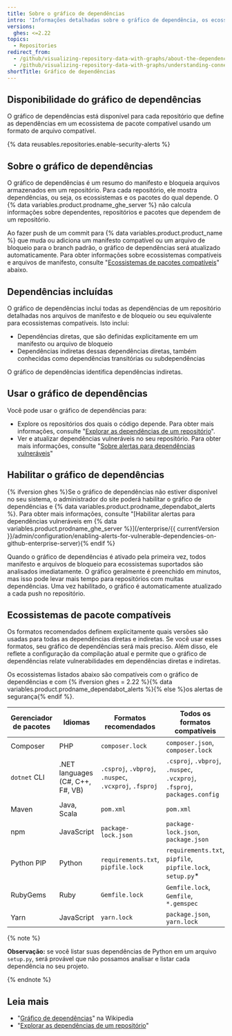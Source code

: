 ```yaml
---
title: Sobre o gráfico de dependências
intro: 'Informações detalhadas sobre o gráfico de dependência, os ecossistemas que apoia e como determina quais pacotes um repositório depende.'
versions:
  ghes: <=2.22
topics:
  - Repositories
redirect_from:
  - /github/visualizing-repository-data-with-graphs/about-the-dependency-graph
  - /github/visualizing-repository-data-with-graphs/understanding-connections-between-repositories/about-the-dependency-graph
shortTitle: Gráfico de dependências
---
```


<!--See /content/code-security/supply-chain-security/about-the-dependency-graph for the latest version of this article -->

## Disponibilidade do gráfico de dependências

O gráfico de dependências está disponível para cada repositório que define as dependências em um ecossistema de pacote compatível usando um formato de arquivo compatível.

{% data reusables.repositories.enable-security-alerts %}

## Sobre o gráfico de dependências

O gráfico de dependências é um resumo do manifesto e bloqueia arquivos armazenados em um repositório. Para cada repositório, ele mostra dependências, ou seja, os ecossistemas e os pacotes do qual depende. O {% data variables.product.prodname_ghe_server %} não calcula informações sobre dependentes, repositórios e pacotes que dependem de um repositório.

Ao fazer push de um commit para {% data variables.product.product_name %} que muda ou adiciona um manifesto compatível ou um arquivo de bloqueio para o branch padrão, o gráfico de dependências será atualizado automaticamente. Para obter informações sobre ecossistemas compatíveis e arquivos de manifesto, consulte "[Ecossistemas de pacotes compatíveis](#supported-package-ecosystems)" abaixo.

## Dependências incluídas

O gráfico de dependências inclui todas as dependências de um repositório detalhadas nos arquivos de manifesto e de bloqueio ou seu equivalente para ecossistemas compatíveis. Isto inclui:

- Dependências diretas, que são definidas explicitamente em um manifesto ou arquivo de bloqueio
- Dependências indiretas dessas dependências diretas, também conhecidas como dependências transitórias ou subdependências

O gráfico de dependências identifica dependências indiretas.

## Usar o gráfico de dependências

Você pode usar o gráfico de dependências para:

- Explore os repositórios dos quais o código depende. Para obter mais informações, consulte "[Explorar as dependências de um repositório](/github/visualizing-repository-data-with-graphs/exploring-the-dependencies-of-a-repository)".
- Ver e atualizar dependências vulneráveis no seu repositório. Para obter mais informações, consulte "[Sobre alertas para dependências vulneráveis](/github/managing-security-vulnerabilities/about-alerts-for-vulnerable-dependencies)"

## Habilitar o gráfico de dependências

{% ifversion ghes %}Se o gráfico de dependências não estiver disponível no seu sistema, o administrador do site poderá habilitar o gráfico de dependências e {% data variables.product.prodname_dependabot_alerts %}. Para obter mais informações, consulte "[Habilitar alertas para dependências vulneráveis em {% data variables.product.prodname_ghe_server %}](/enterprise/{{ currentVersion }}/admin/configuration/enabling-alerts-for-vulnerable-dependencies-on-github-enterprise-server){% endif %}


Quando o gráfico de dependências é ativado pela primeira vez, todos manifesto e arquivos de bloqueio para ecossistemas suportados são analisados imediatamente. O gráfico geralmente é preenchido em minutos, mas isso pode levar mais tempo para repositórios com muitas dependências. Uma vez habilitado, o gráfico é automaticamente atualizado a cada push no repositório.

## Ecossistemas de pacote compatíveis
<!-- If you make changes to this feature, update /getting-started-with-github/github-language-support to reflect any changes to supported packages. -->

Os formatos recomendados definem explicitamente quais versões são usadas para todas as dependências diretas e indiretas. Se você usar esses formatos, seu gráfico de dependências será mais preciso. Além disso, ele reflete a configuração da compilação atual e permite que o gráfico de dependências relate vulnerabilidades em dependências diretas e indiretas.

Os ecossistemas listados abaixo são compatíveis com o gráfico de dependências e com {% ifversion ghes = 2.22 %}{% data variables.product.prodname_dependabot_alerts %}{% else %}os alertas de segurança{% endif %}.

| Gerenciador de pacotes | Idiomas                          | Formatos recomendados                                  | Todos os formatos compatíveis                                             |
| ---------------------- | -------------------------------- | ------------------------------------------------------ | ------------------------------------------------------------------------- |
| Composer               | PHP                              | `composer.lock`                                        | `composer.json`, `composer.lock`                                          |
| `dotnet` CLI           | .NET languages (C#, C++, F#, VB) | `.csproj`, `.vbproj`, `.nuspec`, `.vcxproj`, `.fsproj` | `.csproj`, `.vbproj`, `.nuspec`, `.vcxproj`, `.fsproj`, `packages.config` |
| Maven                  | Java, Scala                      | `pom.xml`                                              | `pom.xml`                                                                 |
| npm                    | JavaScript                       | `package-lock.json`                                    | `package-lock.json`, `package.json`                                       |
| Python PIP             | Python                           | `requirements.txt`, `pipfile.lock`                     | `requirements.txt`, `pipfile`, `pipfile.lock`, `setup.py`*                |
| RubyGems               | Ruby                             | `Gemfile.lock`                                         | `Gemfile.lock`, `Gemfile`, `*.gemspec`                                    |
| Yarn                   | JavaScript                       | `yarn.lock`                                            | `package.json`, `yarn.lock`                                               |

{% note %}

**Observação:** se você listar suas dependências de Python em um arquivo `setup.py`, será provável que não possamos analisar e listar cada dependência no seu projeto.

{% endnote %}

## Leia mais

- "[Gráfico de dependências](https://en.wikipedia.org/wiki/Dependency_graph)" na Wikipedia
- "[Explorar as dependências de um repositório](/github/visualizing-repository-data-with-graphs/exploring-the-dependencies-of-a-repository)"
